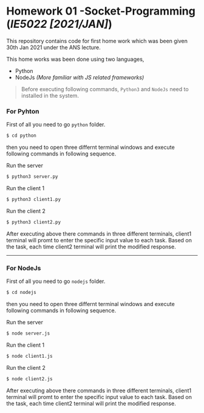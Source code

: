 # Homework 01 -Socket-Programming (_IE5022 [2021/JAN]_)
This repository contains code for first home work which was been given 30th Jan 2021 under the ANS lecture.

This home works was been done using two languages,
  - Python
  - NodeJs _(More familiar with JS related frameworks)_

> Before executing following commands, `Python3` and `NodeJs` need to installed in the system.  

### For Pyhton

First of all you need to go `python` folder.

```sh
$ cd python
```
then you need to open three differnt terminal windows and execute following commands in following sequence.

Run the server

```sh
$ python3 server.py
```
Run the client 1

```sh
$ python3 client1.py
```

Run the client 2

```sh
$ python3 client2.py
```

After executing above there commands in three different terminals, client1 terminal will promt to enter the specific input value to each task. Based on the task, each time client2 terminal will print the modified response.

----

### For NodeJs

First of all you need to go `nodejs` folder.

```sh
$ cd nodejs
```
then you need to open three differnt terminal windows and execute following commands in following sequence.

Run the server

```sh
$ node server.js
```
Run the client 1

```sh
$ node client1.js
```

Run the client 2

```sh
$ node client2.js
```

After executing above there commands in three different terminals, client1 terminal will promt to enter the specific input value to each task. Based on the task, each time client2 terminal will print the modified response.